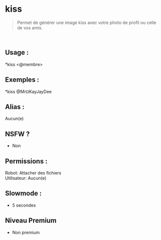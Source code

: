 # kiss

> Permet de générer une image kiss avec votre photo de profil ou celle de vos amis.

<br>

## Usage :

*kiss <@membre>

## Exemples :

*kiss @Mr¤KayJayDee

## Alias :

Aucun(e)

## NSFW ?

- Non

## Permissions :

Robot: Attacher des fichiers
<br>
Utilisateur: Aucun(e)

## Slowmode :

- 5 secondes

## Niveau Premium

- Non premium